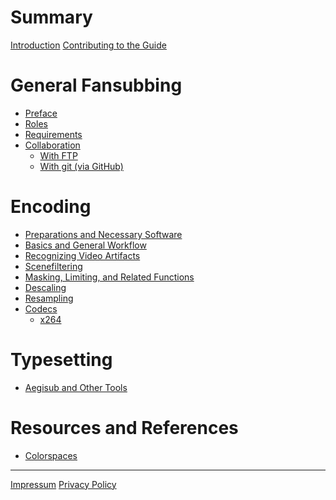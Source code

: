 # Summary

[Introduction](../README.md)
[Contributing to the Guide](CONTRIBUTING.md)

# General Fansubbing

- [Preface](overview/preface.md)
- [Roles](overview/roles.md)
- [Requirements](overview/requirements.md)
- [Collaboration]()
    - [With FTP](subtitling/collaboration/ftp.md)
    - [With git (via GitHub)](subtitling/collaboration/github.md)

# Encoding

- [Preparations and Necessary Software](encoding/preparation.md)
- [Basics and General Workflow](encoding/basics-and-workflow.md)
- [Recognizing Video Artifacts](encoding/video-artifacts.md)
- [Scenefiltering](encoding/scenefiltering.md)
- [Masking, Limiting, and Related Functions](encoding/masking-limiting-etc.md)
- [Descaling](encoding/descaling.md)
- [Resampling](encoding/resampling.md)
- [Codecs]()
    - [x264](encoding/codecs/x264.md)

# Typesetting

- [Aegisub and Other Tools](typesetting/aegisub.md)

# Resources and References

- [Colorspaces](archived-websites/bt601-vs-bt709.md)

--------

[Impressum](impressum.md)
[Privacy Policy](privacy-policy.md)

